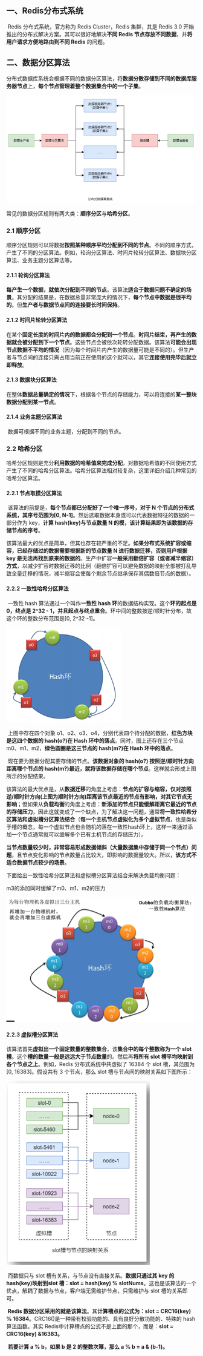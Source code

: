 ## 一、Redis分布式系统

​	Redis 分布式系统，官方称为 Redis Cluster，Redis 集群，其是 Redis 3.0 开始推出的分布式解决方案。其可以很好地解决**不同 Redis 节点存放不同数据**，并**将用户请求方便地路由到不同 Redis** 的问题。

## 二、数据分区算法

​	分布式数据库系统会根据不同的数据分区算法，将**数据分散存储到不同的数据库服务器节点**上，**每个节点管理着整个数据集合中的一个子集**。

<img src="17.Redis分布式系统-数据分区算法.assets/image-20230308201648859.png" alt="image-20230308201648859" style="zoom:67%;" />

​	常见的数据分区规则有两大类：**顺序分区**与**哈希分区**。

### 2.1 顺序分区

​	顺序分区规则可以将数据**按照某种顺序平均分配到不同的节点**。不同的顺序方式，产生了不同的分区算法。例如，轮询分区算法、时间片轮转分区算法、数据块分区算法、业务主题分区算法等。

#### 2.1.1  轮询分区算法

​	**每产生一个数据，就依次分配到不同的节点**。该算法**适合于数据问题不确定的场景**。其分配的结果是，在数据总量非常庞大的情况下，**每个节点中数据是很平均的**。但**生产者与数据节点间的连接要长时间保持**。

#### 2.1.2 时间片轮转分区算法

​	在某个**固定长度的时间片内的数据都会分配到一个节点**。**时间片结束，再产生的数据就会被分配到下一个节点**。这些节点会被依次轮转分配数据。该算法**可能会出现节点数据不平均的情况**（因为每个时间片内产生的数据量可能是不同的）。但生产者与节点间的连接只需占用当前正在使用的这个就可以，其它**连接使用完毕后就立即释放**。

#### 2.1.3 数据块分区算法

​	在整体**数据总量确定的情况**下，根据各个节点的存储能力，可以将连接的**某一整块数据分配到某一节点**。

#### 2.1.4 业务主题分区算法

​	数据可根据不同的业务主题，分配到不同的节点。



### 2.2 哈希分区

​	哈希分区规则是充分**利用数据的哈希值来完成分配**，对数据哈希值的不同使用方式产生了不同的哈希分区算法。哈希分区算法相对较复杂，这里详细介绍几种常见的哈希分区算法。

#### 2.2.1 节点取模分区算法

​	该算法的前提是，**每个节点都已分配好了一个唯一序号，对于 N 个节点的分布式系统，其序号范围为[0, N-1]**。然后选取数据本身或可以代表数据特征的数据的一部分作为 key，**计算 hash(key)与节点数量 N 的模，该计算结果即为该数据的存储节点的序号**。

​	该算法最大的优点是简单，但其也存在较严重的不足。**如果分布式系统扩容或缩容，已经存储过的数据需要根据新的节点数量 N 进行数据迁移，否则用户根据 key 是无法再找到原来的数据的**。生产中扩容**一般采用翻倍扩容（或者减半缩容）方式**，以减少扩容时数据迁移的比例（翻倍扩容可以避免数据的映射全部被打乱导致全量迁移的情况，减半缩容会使每个剩余节点继承保存其偶数倍节点的数据）。

#### 2.2.2  一致性哈希分区算法

​	一致性 hash 算法通过一个叫作**一致性 hash 环**的数据结构实现。这个**环的起点是 0，终点是 2^32 - 1，并且起点与终点重合**。环中间的整数按逆/顺时针分布，故这个环的整数分布范围是[0, 2^32 -1]。



<img src="17.Redis分布式系统-数据分区算法.assets/image-20230308213337172.png" alt="image-20230308213337172" style="zoom:67%;" />

​	上图中存在四个对象 o1、o2、o3、o4，分别代表四个待分配的数据，**红色方块是这四个数据的 hash(o?)在 Hash 环中的落点**。同时，图上还存在三个节点 m0、m1、m2，**绿色圆圈是这三节点的 hash(m?)在 Hash 环中的落点**。

​	现在要为数据分配其要存储的节点。**该数据对象的 hash(o?) 按照逆/顺时针方向距离哪个节点的 hash(m?)最近，就将该数据存储在哪个节点**。这样就会形成上图所示的分配结果。

​	该算法的最大优点是，从**数据迁移**的角度上考虑：**节点的扩容与缩容，仅对按照逆/顺时针方向(上图为顺时针方向)距离该节点最近的节点有影响，对其它节点无影响**；但如果从**负载均衡**的角度上考虑：**新添加的节点只能缓解距离它最近的节点的存储压力**，因此这就变成了一个缺点，为了解决这一问题，通常**将一致性哈希分区算法和虚拟槽分区算法结合**（**每一个主机节点虚拟化为多个虚拟节点**，也是类似于槽的概念，每一个虚拟节点也会随机的落在一致性hash环上，这样一来通过添加一个节点通常就可以缓解多个已有主机节点的存储压力）。

​	当**节点数量较少时，非常容易形成数据倾斜（大量数据集中存储于同一个节点）问题**，且节点变化影响的节点数量占比较大，即影响的数据量较大。所以，**该方式不适合数据节点较少的场景**。



下面给出一致性哈希分区算法和虚拟槽分区算法结合来解决负载均衡问题：

m3的添加同时缓解了m0、m1、m2的压力

<img src="17.Redis分布式系统-数据分区算法.assets/image-20230308214421760.png" alt="image-20230308214421760" style="zoom: 50%;" />

#### 2.2.3 虚拟槽分区算法

​	该算法首先**虚拟出一个固定数量的整数集合**，该**集合中的每个整数称为一个 slot 槽**。这个**槽的数量一般是远远大于节点数量**的。然后再**将所有 slot 槽平均映射到各个节点之上**。例如，Redis 分布式系统中共虚拟了 16384 个 slot 槽，其范围为[0, 16383]。假设共有 3 个节点，那么 slot 槽与节点间的映射关系如下图所示：

<img src="17.Redis分布式系统-数据分区算法.assets/image-20230308213943354.png" alt="image-20230308213943354" style="zoom:67%;" />

​	而数据只与 slot 槽有关系，与节点没有直接关系。**数据只通过其 key 的 hash(key)映射到slot 槽：slot = hash(key) % slotNums**。这也是该算法的一个优点，解耦了数据与节点，客户端无需维护节点，只需维护与 slot 槽的关系即可。

​	**Redis 数据分区采用的就是该算法**。其**计算槽点的公式为：slot = CRC16(key) % 16384**。CRC16()是一种带有校验功能的、具有良好分散功能的、特殊的 hash 算法函数。其实 Redis中计算槽点的公式不是上面的那个，而是：**slot = CRC16(key) &16383。**

​	**若要计算 a % b，如果 b 是 2 的整数次幂，那么 a % b = a & (b-1)。**